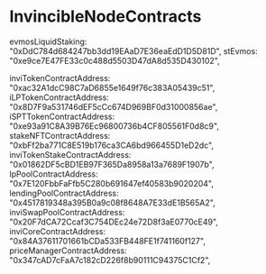 # InvincibleNodeContracts

  evmosLiquidStaking: "0xDdC784d684247bb3dd19EAaD7E36eaEdD1D5D81D",
  stEvmos: "0xe9ce7E47FE33c0c488d5503D47dA8d535D430102",

  inviTokenContractAddress: "0xac32A1dcC98C7aD6855e1649f76c383A05439c51",
  iLPTokenContractAddress: "0x8D7F9a531746dEF5cCc674D969BF0d31000856ae",
  iSPTTokenContractAddress: "0xe93a91C8A39B76Ec96800736b4CF805561F0d8c9",
  stakeNFTContractAddress: "0xbFf2ba771C8E519b176ca3CA6bd966455D1eD2dc",
  inviTokenStakeContractAddress: "0x01862DF5cBD1EB97F365Da8958a13a7689F1907b",
  lpPoolContractAddress: "0x7E120FbbFaFfb5C280b691647ef40583b9020204",
  lendingPoolContractAddress: "0x4517819348a395B0a9c08f8648A7E33dE1B565A2",
  inviSwapPoolContractAddress: "0x20F7dCA72Ccaf3C754DEc24e72D8f3aE0770cE49",
  inviCoreContractAddress: "0x84A37611701661bCDa533FB448FE1f741160f127",
  priceManagerContractAddress: "0x347cAD7cFaA7c182cD226f8b90111C94375C1Cf2",


